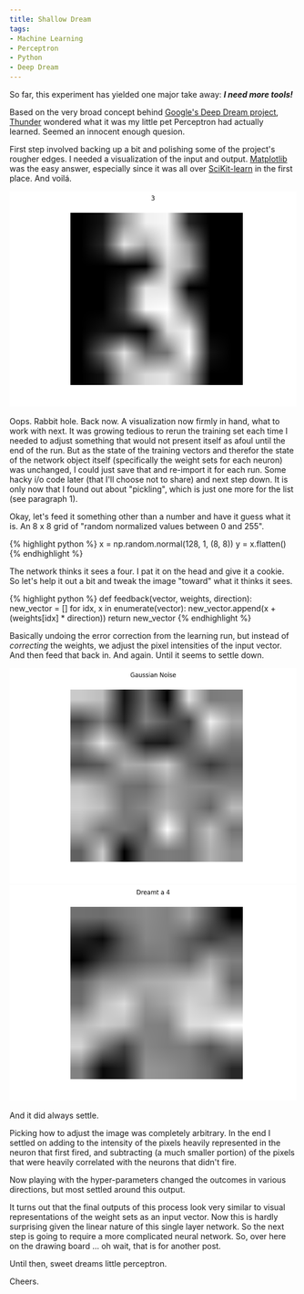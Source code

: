 ```yaml
---
title: Shallow Dream
tags:
- Machine Learning
- Perceptron
- Python
- Deep Dream
---
```


So far, this experiment has yielded one major take away: **_I need more tools!_**

Based on the very broad concept behind [Google's Deep Dream project](http://deepdreamgenerator.com/), [Thunder](https://github.com/ThunderShiviah) wondered what it was my little pet Perceptron had actually learned. Seemed an innocent enough quesion.  

First step involved backing up a bit and polishing some of the project's rougher edges. I needed a visualization of the input and output.  [Matplotlib](http://matplotlib.org/) was the easy answer, especially since it was all over [SciKit-learn](http://scikit-learn.org/stable/index.html) in the first place.  And voilá.

![Number 3](/images/three.png)

Oops. Rabbit hole.  Back now.  A visualization now firmly in hand, what to work with next.  It was growing tedious to rerun the training set each time I needed to adjust something that would not present itself as afoul until the end of the run.  But as the state of the training vectors and therefor the state of the network object itself (specifically the weight sets for each neuron) was unchanged, I could just save that and re-import it for each run.  Some hacky i/o code later (that I'll choose not to share) and next step down.  It is only now that I found out about "pickling", which is just one more for the list (see paragraph 1).

Okay, let's feed it something other than a number and have it guess what it is.  An 8 x 8 grid of "random normalized values between 0 and 255".

{% highlight python %}
x = np.random.normal(128, 1, (8, 8))
y = x.flatten()
{% endhighlight %}

The network thinks it sees a four.  I pat it on the head and give it a cookie.  So let's help it out a bit and tweak the image "toward" what it thinks it sees.

{% highlight python %}
def feedback(vector, weights, direction):
    new_vector = []
    for idx, x in enumerate(vector):
        new_vector.append(x + (weights[idx] * direction))
    return new_vector
{% endhighlight %}

Basically undoing the error correction from the learning run, but instead of *correcting* the weights, we adjust the pixel intensities of the input vector.  And then feed that back in.  And again.  Until it seems to settle down.

![Gaussian Noise](/images/gauss_noise.png)
![Dreamt 4](/images/dream4.png)

And it did always settle.

Picking how to adjust the image was completely arbitrary.  In the end I settled on adding to the intensity of the pixels heavily represented in the neuron that first fired, and subtracting (a much smaller portion) of the pixels that were heavily correlated with the neurons that didn't fire.

Now playing with the hyper-parameters changed the outcomes in various directions, but most settled around this output.

It turns out that the final outputs of this process look very similar to visual representations of the weight sets as an input vector.  Now this is hardly surprising given the linear nature of this single layer network.  So the next step is going to require a more complicated neural network.  So, over here on the drawing board ... oh wait, that is for another post.

Until then, sweet dreams little perceptron.

Cheers.
